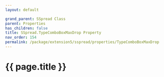 ```yaml
---
layout: default

grand_parent: SSpread Class
parent: Properties
has_children: false
title: SSpread.TypeComboBoxMaxDrop Property
nav_order: 154
permalink: /package/extension5/sspread/properties/TypeComboBoxMaxDrop
---
```

# {{ page.title }}
